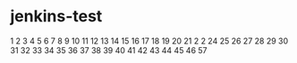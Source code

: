 # jenkins-test
1
2
3
4
5
6
7
8
9
10
11
12
13
14
15
16
17
18
19
20
21
2
2
24
25
26
27
28
29
30
31
32
33
34
35
36
37
38
39
40
41
42
43
44
45
46
57
